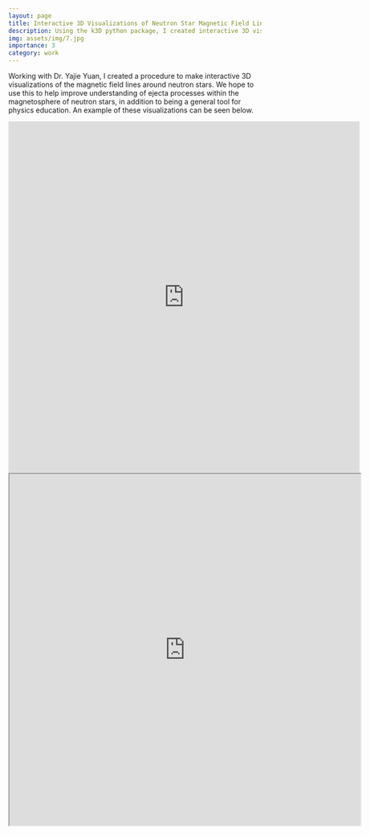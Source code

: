 ```yaml
---
layout: page
title: Interactive 3D Visualizations of Neutron Star Magnetic Field Lines
description: Using the k3D python package, I created interactive 3D visualizations of the magnetic field lines from Dr. Yajie Yuan's neutron star simulations.
img: assets/img/7.jpg
importance: 3
category: work
---
```

Working with Dr. Yajie Yuan, I created a procedure to make interactive 3D visualizations of the magnetic field lines around neutron stars. We hope to use this to help improve understanding of ejecta processes within the magnetosphere of neutron stars, in addition to being a general tool for physics education. An example of these visualizations can be seen below.

<embed src="https://thomas-03.github.io/NeutronStarVisualization/" type="text/html" height="700px" width="700"/> 

<iframe src="https://thomas-03.github.io/NeutronStarVisualization/" width="700" height="700"> 
    Your browser does not support iframes. 
</iframe> 
